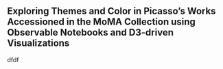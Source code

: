 ## Exploring Themes and Color in Picasso’s Works Accessioned in the MoMA Collection using Observable Notebooks and D3-driven Visualizations 

dfdf

